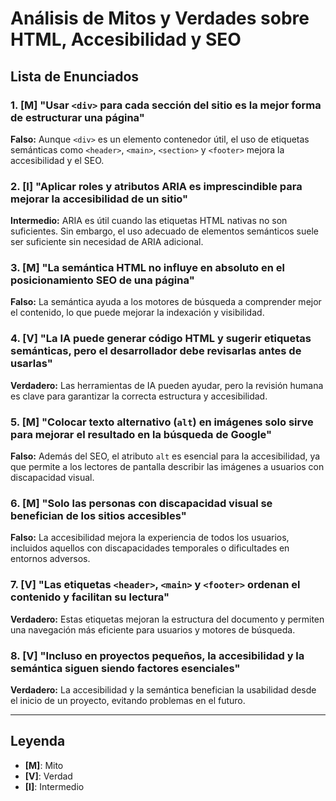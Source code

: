 # Análisis de Mitos y Verdades sobre HTML, Accesibilidad y SEO  

## Lista de Enunciados  

### 1. [M] "Usar `<div>` para cada sección del sitio es la mejor forma de estructurar una página"  
**Falso:** Aunque `<div>` es un elemento contenedor útil, el uso de etiquetas semánticas como `<header>`, `<main>`, `<section>` y `<footer>` mejora la accesibilidad y el SEO.  

### 2. [I] "Aplicar roles y atributos ARIA es imprescindible para mejorar la accesibilidad de un sitio"  
**Intermedio:** ARIA es útil cuando las etiquetas HTML nativas no son suficientes. Sin embargo, el uso adecuado de elementos semánticos suele ser suficiente sin necesidad de ARIA adicional.  

### 3. [M] "La semántica HTML no influye en absoluto en el posicionamiento SEO de una página"  
**Falso:** La semántica ayuda a los motores de búsqueda a comprender mejor el contenido, lo que puede mejorar la indexación y visibilidad.  

### 4. [V] "La IA puede generar código HTML y sugerir etiquetas semánticas, pero el desarrollador debe revisarlas antes de usarlas"  
**Verdadero:** Las herramientas de IA pueden ayudar, pero la revisión humana es clave para garantizar la correcta estructura y accesibilidad.  

### 5. [M] "Colocar texto alternativo (`alt`) en imágenes solo sirve para mejorar el resultado en la búsqueda de Google"  
**Falso:** Además del SEO, el atributo `alt` es esencial para la accesibilidad, ya que permite a los lectores de pantalla describir las imágenes a usuarios con discapacidad visual.  

### 6. [M] "Solo las personas con discapacidad visual se benefician de los sitios accesibles"  
**Falso:** La accesibilidad mejora la experiencia de todos los usuarios, incluidos aquellos con discapacidades temporales o dificultades en entornos adversos.  

### 7. [V] "Las etiquetas `<header>`, `<main>` y `<footer>` ordenan el contenido y facilitan su lectura"  
**Verdadero:** Estas etiquetas mejoran la estructura del documento y permiten una navegación más eficiente para usuarios y motores de búsqueda.  

### 8. [V] "Incluso en proyectos pequeños, la accesibilidad y la semántica siguen siendo factores esenciales"  
**Verdadero:** La accesibilidad y la semántica benefician la usabilidad desde el inicio de un proyecto, evitando problemas en el futuro.  

---

## Leyenda  
- **[M]**: Mito  
- **[V]**: Verdad  
- **[I]**: Intermedio  
